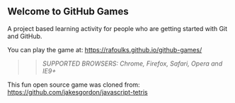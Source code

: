 ## Welcome to GitHub Games

A project based learning activity for people who are getting started with Git and GitHub.

You can play the game at: https://rafoulks.github.io/github-games/

>> _*SUPPORTED BROWSERS*: Chrome, Firefox, Safari, Opera and IE9+_

This fun open source game was cloned from: https://github.com/jakesgordon/javascript-tetris
